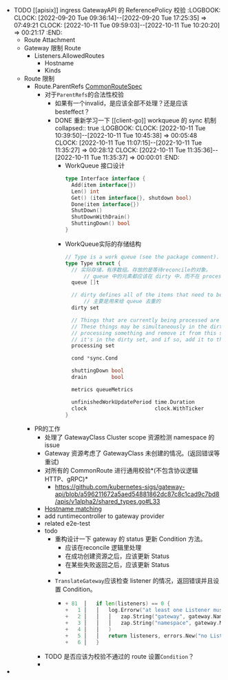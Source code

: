 - TODO [[apisix]] ingress GatewayAPI 的 ReferencePolicy 校验
  :LOGBOOK:
  CLOCK: [2022-09-20 Tue 09:36:14]--[2022-09-20 Tue 17:25:35] =>  07:49:21
  CLOCK: [2022-10-11 Tue 09:59:03]--[2022-10-11 Tue 10:20:20] =>  00:21:17
  :END:
	- Route Attachment
	- Gateway 限制 Route
		- Listeners.AllowedRoutes
			- Hostname
			- Kinds
	- Route 限制
		- Route.ParentRefs [CommonRouteSpec](https://gateway-api.sigs.k8s.io/references/spec/#gateway.networking.k8s.io/v1beta1.CommonRouteSpec)
			- 对于`ParentRefs`的合法性校验
				- 如果有一个invalid，是应该全部不处理？还是应该 besteffect？
				- DONE 重新学习一下 [[client-go]] workqueue 的 sync 机制
				  collapsed:: true
				  :LOGBOOK:
				  CLOCK: [2022-10-11 Tue 10:39:50]--[2022-10-11 Tue 10:45:38] =>  00:05:48
				  CLOCK: [2022-10-11 Tue 11:07:15]--[2022-10-11 Tue 11:35:27] =>  00:28:12
				  CLOCK: [2022-10-11 Tue 11:35:36]--[2022-10-11 Tue 11:35:37] =>  00:00:01
				  :END:
					- WorkQueue 接口设计
					  ```go
					  type Interface interface {
					  	Add(item interface{})
					  	Len() int
					  	Get() (item interface{}, shutdown bool)
					  	Done(item interface{})
					  	ShutDown()
					  	ShutDownWithDrain()
					  	ShuttingDown() bool
					  }
					  ```
					- WorkQueue实际的存储结构
					  ```go
					  // Type is a work queue (see the package comment).
					  type Type struct {
					  	// 实际存储，有序数组。存放的是等待reconcile的对象。
					    	// queue 中的元素都应该在 dirty 中，而不在 processing 中
					  	queue []t
					  
					  	// dirty defines all of the items that need to be processed.
					    	// 主要是用来给 queue 去重的
					  	dirty set
					  
					  	// Things that are currently being processed are in the processing set.
					  	// These things may be simultaneously in the dirty set. When we finish
					  	// processing something and remove it from this set, we'll check if
					  	// it's in the dirty set, and if so, add it to the queue.
					  	processing set
					  
					  	cond *sync.Cond
					  
					  	shuttingDown bool
					  	drain        bool
					  
					  	metrics queueMetrics
					  
					  	unfinishedWorkUpdatePeriod time.Duration
					  	clock                      clock.WithTicker
					  }
					  ```
		- PR的工作
			- 处理了 GatewayClass Cluster scope 资源检测 namespace 的 issue
			- Gateway 资源考虑了 GatewayClass 未创建的情况。(返回错误等重试)
			- 对所有的 CommonRoute 进行通用校验*(不包含协议逻辑 HTTP、gRPC)*
				- https://github.com/kubernetes-sigs/gateway-api/blob/a596211672a5aed54881862dc87c8c1cad9c7bd8/apis/v1alpha2/shared_types.go#L33
			- [Hostname matching](https://github.com/kubernetes-sigs/gateway-api/blob/a596211672a5aed54881862dc87c8c1cad9c7bd8/apis/v1beta1/gateway_types.go#L154)
			- add runtimecontroller to gateway provider
			- related e2e-test
			- todo
				- 重构设计一下 gateway 的 status 更新 Condition 方法。
					- 应该在reconcile 逻辑里处理
					- 在成功创建资源之后，应该更新 Status
					- 在某些失败返回之后，应该更新 Status
					-
				- `TranslateGateway`应该检查 listener 的情况，返回错误并且设置 Condition。
					- ```go
					  + 81  │   if len(listeners) == 0 {
					  +   1 │   │   log.Errorw("at least one Listener must be specified",
					  +   2 │   │   │   zap.String("gateway", gateway.Name),
					  +   3 │   │   │   zap.String("namespace", gateway.Namespace),
					  +   4 │   │   )
					  +   5 │   │   return listeners, errors.New("no Listener in Gateway")
					  +   6 │   }
					  ```
			- TODO 是否应该为校验不通过的 route 设置`Condition`？
			-
-